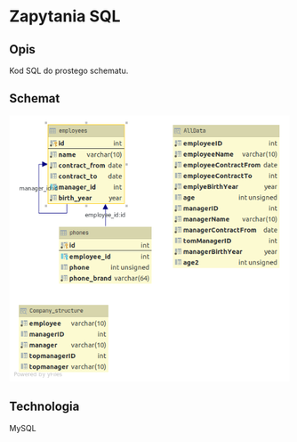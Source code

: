 # Zapytania SQL

## Opis
Kod SQL do prostego schematu.

## Schemat

![database schema](images/baza.png)

## Technologia
MySQL

